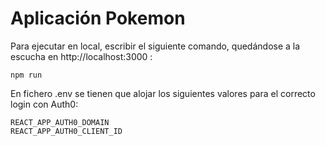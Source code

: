 # Aplicación Pokemon

Para ejecutar en local, escribir el siguiente comando, quedándose a la escucha en http://localhost:3000 :
```
npm run 
```

En fichero .env se tienen que alojar los siguientes valores para el correcto login con Auth0:
```
REACT_APP_AUTH0_DOMAIN
REACT_APP_AUTH0_CLIENT_ID
```
